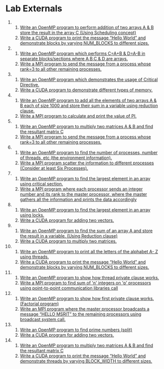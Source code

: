 # Lab Externals

1. 
    1. [Write an OpenMP program to perform addition of two arrays A &amp; B store the result in the array C (Using Scheduling concept)](Question&#32;1/1a.&#32;Addition&#32;of&#32;two&#32;arrays.c)
    2. [Write a CUDA program to print the message “Hello World” and demonstrate blocks by varying NUM_BLOCKS to different sizes.](Question&#32;1/1b.&#32;NUM_BLOCKS.cu)

2. 
    1. [Write an OpenMP program which performs C=A+B &amp; D=A-B in separate blocks/sections where A,B,C &amp; D are arrays.](Question&#32;2/2a.&#32;Blocks.c)
    2. [Write a MPI program to send the message from a process whose rank=3 to all other remaining processes.](Question&#32;2/2b.&#32;Send&#32;&&#32;Recv.c)

3. 
    1. [Write an OpenMP program which demonstrates the usage of Critical Directive.](Question&#32;3/3a.&#32;Critical&#32;Section.c)
    2. [Write a CUDA program to demonstrate different types of memory.](Question&#32;3/3b.&#32;Demonstrate&#32;Memory.cu)
4. 
    1. [Write an OpenMP program to add all the elements of two arrays A &amp; B each of size 1000 and store their sum in a variable using reduction clause.](Question&#32;4/4a.&#32;Reduction.c)
    2. [Write a MPI program to calculate and print the value of PI.](Question&#32;4/4a.&#32;Reduction.c)
5. 
    1. [Write an OpenMP program to multiply two matrices A &amp; B and find the resultant matrix C](Question&#32;5/5a.&#32;Matrix&#32;Multiplication.c)
    2. [Write a MPI program to send the message from a process whose rank=3 to all other remaining processes.](Question&#32;5/5b.&#32;Send&#32;&&#32;Recv.c)
6. 
    1. [Write an OpenMP program to find the number of processes, number of threads, etc (the environment information).](Question&#32;6/6a.&#32;Environment.c)
    2. [Write a MPI program scatter the information to different processes (Consider at least Six Processes).](Question&#32;6/6b.&#32;Scatter.c)
7. 
    1. [Write an OpenMP program to find the largest element in an array using critical section.](Question&#32;7/7a.&#32;Critical&#32;Section.c)
    2. [Write a MPI program where each processor sends an integer number and its rank to the master processor, where the master gathers all the information and prints the data accordingly](Question&#32;7/7b.&#32;Gather.c)
8. 
    1. [Write an OpenMP program to find the largest element in an array using locks.](Question&#32;8/8a.&#32;Largest&#32;using&#32;Locks.c)
    2. [Write a CUDA program for adding two vectors.](Question&#32;8/8b.&#32;Adding&#32;Two&#32;Vectors.cu)
9. 
    1. [Write an OpenMP program to find the sum of an array A and store the result in a variable. (Using Reduction clause)](Question&#32;9/9a.&#32;Reduction.c)
    2. [Write a CUDA program to multiply two matrices.](Question&#32;9b.&#32;Multiply&#32;Two&#32;matrices.cu)
10. 
    1. [Write an OpenMP program to print all the letters of the alphabet A- Z using threads.](Question&#32;10/10a.&#32;Print&#32;A-Z.c)
    2. [Write a CUDA program to print the message “Hello World” and demonstrate blocks by varying NUM_BLOCKS to different sizes.](Question&#32;10/10b.&#32;NUM_BLOCKS.cu)
11. 
    1. [Write an OpenMP program to show how thread private clause works.](Question&#32;11/11a.&#32;Thread&#32;Private.c)
    2. [Write a MPI program to find sum of &#39;n&#39; integers on &#39;p&#39; processors using point-to-point communication libraries call](Question&#32;11/11b.&#32;P2P.c)
12. 
    1. [Write an OpenMP program to show how first private clause works.(Factorial program)](Question&#32;12/12a.&#32;Factorial&#32;First&#32;Private.c)
    2. [Write an MPI program where the master processor broadcasts a message “HELLO MSRIT” to the remaining processors using broadcast system call.](Question&#32;12/12b.&#32;Bcast&#32;Barrier.c)
13. 
    1. [Write an OpenMP program to find prime numbers (split)](Question&#32;13/13a.&#32;Prime&#32;numbers&#32;(split).c)
    2. [Write a CUDA program for adding two vectors.](Question&#32;13/13b.&#32;Adding&#32;Two&#32;Vectors.cu)
14. 
    1. [Write an OpenMP program to multiply two matrices A &amp; B and find the resultant matrix C](Question&#32;14/14a.&#32;Matrix&#32;Multiplication.c)
    2. [Write a CUDA program to print the message “Hello World” and demonstrate threads by varying BLOCK_WIDTH to different sizes.](Question&#32;14/14b.&#32;BLOCK_WIDTH.cu)